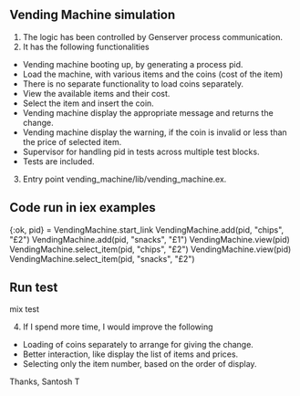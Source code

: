 Vending Machine simulation
-------------------------

1) The logic has been controlled by Genserver process communication.
2) It has the following functionalities
  - Vending machine booting up, by generating a process pid.
  - Load the machine, with various items and the coins (cost of the item)
  - There is no separate functionality to load coins separately.
  - View the available items and their cost.
  - Select the item and insert the coin.
  - Vending machine display the appropriate message and returns the change.
  - Vending machine display the warning, if the coin is invalid or less than the    price of selected item.
  - Supervisor for handling pid in tests across multiple test blocks.
  - Tests are included.


3) Entry point
vending_machine/lib/vending_machine.ex.

Code run in iex examples
-------------------------
{:ok, pid} = VendingMachine.start_link
VendingMachine.add(pid, "chips", "£2")
VendingMachine.add(pid, "snacks", "£1")
VendingMachine.view(pid)
VendingMachine.select_item(pid, "chips", "£2")
VendingMachine.view(pid)
VendingMachine.select_item(pid, "snacks", "£2")

Run test
---------
mix test


4) If I spend more time, I would improve the following
- Loading of coins separately to arrange for giving the change.
- Better interaction, like display the list of items and prices.
- Selecting only the item number, based on the order of display.



Thanks,
Santosh T